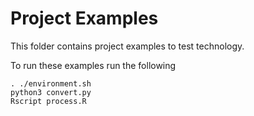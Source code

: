 # Project Examples

This folder contains project examples to test technology.

To run these examples run the following
```
. ./environment.sh
python3 convert.py
Rscript process.R
```
